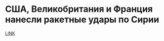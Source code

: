 # США, Великобритания и Франция нанесли ракетные удары по Сирии



[LINK](https://varlamov.ru/2877904.html)